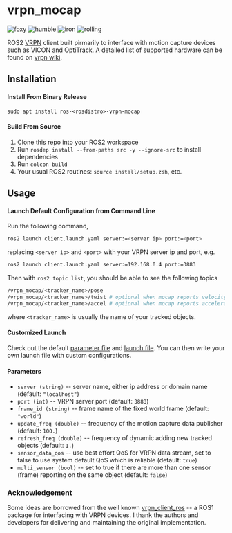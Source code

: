 # vrpn\_mocap

![foxy](https://github.com/alvinsunyixiao/vrpn_mocap/actions/workflows/foxy.yml/badge.svg)
![humble](https://github.com/alvinsunyixiao/vrpn_mocap/actions/workflows/humble.yml/badge.svg)
![iron](https://github.com/alvinsunyixiao/vrpn_mocap/actions/workflows/iron.yml/badge.svg)
![rolling](https://github.com/alvinsunyixiao/vrpn_mocap/actions/workflows/rolling.yml/badge.svg)

ROS2 [VRPN](https://github.com/vrpn/vrpn) client built pirmarily to interface
with motion capture devices such as VICON and OptiTrack. A detailed list of
supported hardware can be found on
[vrpn wiki](https://github.com/vrpn/vrpn/wiki/Available-hardware-devices).

## Installation

#### Install From Binary Release
`sudo apt install ros-<rosdistro>-vrpn-mocap`

#### Build From Source
1. Clone this repo into your ROS2 workspace
2. Run `rosdep install --from-paths src -y --ignore-src` to install dependencies
3. Run `colcon build`
4. Your usual ROS2 routines: `source install/setup.zsh`, etc.

## Usage

#### Launch Default Configuration from Command Line
Run the following command,
```bash
ros2 launch client.launch.yaml server:=<server ip> port:=<port>
```
replacing `<server ip>` and `<port>` with your VRPN server ip and port, e.g.
```bash
ros2 launch client.launch.yaml server:=192.168.0.4 port:=3883
```
Then with `ros2 topic list`, you should be able to see the following topics
```bash
/vrpn_mocap/<tracker_name>/pose
/vrpn_mocap/<tracker_name>/twist # optional when mocap reports velocity data
/vrpn_mocap/<tracker_name>/accel # optional when mocap reports acceleration data
```
where `<tracker_name>` is usually the name of your tracked objects.

#### Customized Launch
Check out the default [parameter file](config/client.yaml) and
[launch file](launch/client.launch.yaml). You can then write your own launch
file with custom configurations.

#### Parameters
- `server (string)` -- server name, either ip address or domain name (default: `"localhost"`)
- `port (int)` -- VRPN server port (default: `3883`)
- `frame_id (string)` -- frame name of the fixed world frame (default: `"world"`)
- `update_freq (double)` -- frequency of the motion capture data publisher (default: `100.`)
- `refresh_freq (double)` -- frequency of dynamic adding new tracked objects (default: `1.`)
- `sensor_data_qos` -- use best effort QoS for VRPN data stream, set to false to use
  system default QoS which is reliable (default: `true`)
- `multi_sensor (bool)` -- set to true if there are more than one sensor (frame) reporting on
  the same object (default: `false`)

### Acknowledgement
Some ideas are borrowed from the well known
[vrpn\_client\_ros](https://github.com/ros-drivers/vrpn_client_ros) -- a ROS1
package for interfacing with VRPN devices. I thank the authors and developers
for delivering and maintaining the original implementation.
